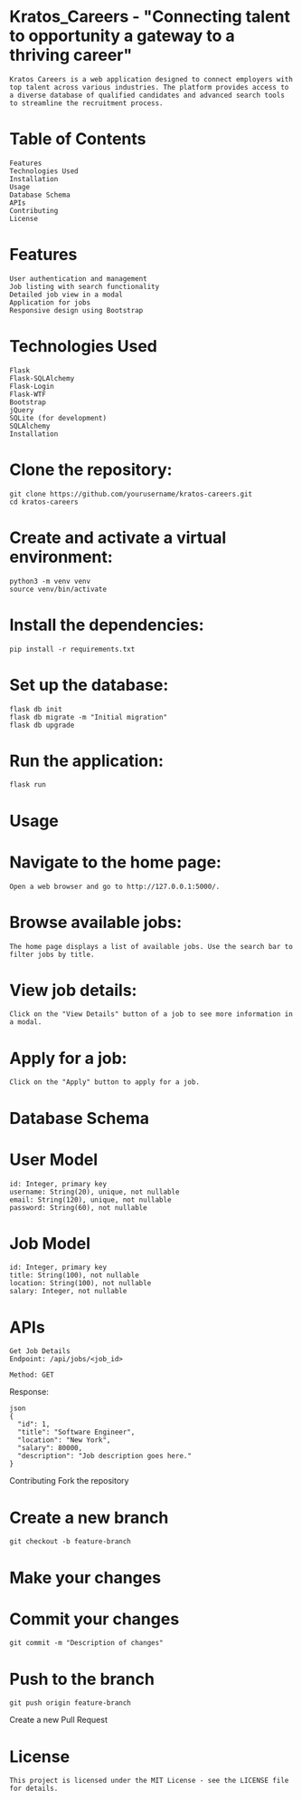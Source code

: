 # Kratos_Careers - "Connecting talent to opportunity a gateway to a thriving career"
    Kratos Careers is a web application designed to connect employers with top talent across various industries. The platform provides access to a diverse database of qualified candidates and advanced search tools to streamline the recruitment process.

# Table of Contents
    Features
    Technologies Used
    Installation
    Usage
    Database Schema
    APIs
    Contributing
    License
# Features
    User authentication and management
    Job listing with search functionality
    Detailed job view in a modal
    Application for jobs
    Responsive design using Bootstrap

# Technologies Used
    Flask
    Flask-SQLAlchemy
    Flask-Login
    Flask-WTF
    Bootstrap
    jQuery
    SQLite (for development)
    SQLAlchemy
    Installation

# Clone the repository:
    git clone https://github.com/yourusername/kratos-careers.git
    cd kratos-careers

# Create and activate a virtual environment:
    python3 -m venv venv
    source venv/bin/activate

# Install the dependencies:
    pip install -r requirements.txt

# Set up the database:
    flask db init
    flask db migrate -m "Initial migration"
    flask db upgrade

# Run the application:
    flask run

# Usage
# Navigate to the home page:
    Open a web browser and go to http://127.0.0.1:5000/.

# Browse available jobs:
    The home page displays a list of available jobs. Use the search bar to filter jobs by title.

# View job details:
    Click on the "View Details" button of a job to see more information in a modal.

# Apply for a job:
    Click on the "Apply" button to apply for a job.

# Database Schema
   # User Model
    id: Integer, primary key
    username: String(20), unique, not nullable
    email: String(120), unique, not nullable
    password: String(60), not nullable

  # Job Model
    id: Integer, primary key
    title: String(100), not nullable
    location: String(100), not nullable
    salary: Integer, not nullable

# APIs
    Get Job Details
    Endpoint: /api/jobs/<job_id>

    Method: GET

Response:

    json
    {
      "id": 1,
      "title": "Software Engineer",
      "location": "New York",
      "salary": 80000,
      "description": "Job description goes here."
    }
Contributing
Fork the repository

# Create a new branch
    git checkout -b feature-branch

# Make your changes
# Commit your changes
    git commit -m "Description of changes"

# Push to the branch
    git push origin feature-branch

Create a new Pull Request

  # License
    This project is licensed under the MIT License - see the LICENSE file for details.

